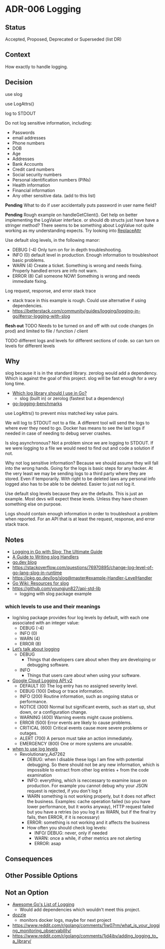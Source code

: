 # ADR-006 Logging

## Status

Accepted, Proposed, Deprecated or Superseded (list DR)

## Context

How exactly to handle logging.

## Decision

use slog

use LogAttrs()

log to STDOUT

Do not log sensitive information, including:
- Passwords
- email addresses
- Phone numbers
- DOB
- Age
- Addresses
- Bank Accounts
- Credit card numbers
- Social security numbers
- Personal identification numbers (PINs)
- Health information
- Financial information
- Any other sensitive data. (add to this list)

**Pending** What to do if user accidentally puts password in user name field?

**Pending** Rough example on handleGetClient(). Get help on better implementing
the LogValuer interface. or should db structs just have have a stringer method?
There seems to be something about LogValue not quite working as my understanding expects.
Try looking into [ReplaceAttr](https://pkg.go.dev/log/slog#HandlerOptions.ReplaceAttr)

Use default slog levels, in the following manor:
  - DEBUG (-4) Only turn on for in depth troubleshooting.
  - INFO (0) default level in production. Enough information to troubleshoot basic problems.
  - WARN (4) Create a ticket. Something is wrong and needs fixing. Properly handled errors are info not warn.
  - ERROR (8) Call someone NOW! Something is wrong and needs immediate fixing.

Log request, response, and error stack trace
- stack trace in this example is rough. Could use alternative if using dependencies.
- https://betterstack.com/community/guides/logging/logging-in-go/#error-logging-with-slog


**flesh out**
TODO Needs to be turned on and off with out code changes (in prod) and limited to file /  function / client

TODO different logs and levels for different sections of code. so can turn on levels for different levels

## Why

slog because it is in the standard library. zerolog would add a dependency. 
Which is against the goal of this project. slog will be fast enough for a very
long time.
- [Which log library should I use in Go?](https://www.bytesizego.com/blog/which-log-library-go)
  - slog (built in) or zerolog (fastest but a dependency)
- [go-logging-benchmarks ](https://github.com/betterstack-community/go-logging-benchmarks)

use LogAttrs() to prevent miss matched key value pairs.

We will log to STDOUT not to a file. A different tool will send the logs to where
ever they need to go. Docker has means to see the last logs if needed in case of
needing to debug server crashes.

Is slog asynchronous? Not a problem since we are logging to STDOUT. If we were
logging to a file we would need to find out and code a solution if not.

Why not log sensitive information? Because we should assume they will fall into
the wrong hands. Going for the logs is basic steps for any hacker. At the very
least we may be sending logs to a third party where they
are stored. Even if temporarily. With right to be deleted laws any personal info
logged also has to be able to be deleted. Easier to just not log it.

Use default slog levels because they are the defaults. This is just an example.
Most devs will expect these levels. Unless they have chosen something else on purpose.

Logs should contain enough information in order to troubleshoot a problem when reported.
For an API that is at least the request, response, and error stack trace.

## Notes

- [Logging in Go with Slog: The Ultimate Guide](https://betterstack.com/community/guides/logging/logging-in-go/)
- [A Guide to Writing slog Handlers](https://github.com/golang/example/blob/master/slog-handler-guide/README.md)
- [go.dev blog](https://go.dev/blog/slog)
- https://stackoverflow.com/questions/76970895/change-log-level-of-go-lang-slog-in-runtime
- https://pkg.go.dev/log/slog@master#example-Handler-LevelHandler
- [Go Wiki: Resources for slog](https://go.dev/wiki/Resources-for-slog)
- https://github.com/youngjun827/api-std-lib
  - logging with slog package example

### which levels to use and their meanings

- log/slog package provides four log levels by default, with each one associated with an integer value:
  - DEBUG (-4)
  - INFO (0)
  - WARN (4)
  - ERROR (8)
- [Let’s talk about logging](https://dave.cheney.net/2015/11/05/lets-talk-about-logging)
  - DEBUG
    - Things that developers care about when they are developing or debugging software.
  - INFO
    - Things that users care about when using your software.
- [Google Cloud Logging API v2](https://cloud.google.com/logging/docs/reference/v2/rest/v2/LogEntry)
  - DEFAULT 	(0) The log entry has no assigned severity level.
  - DEBUG 	(100) Debug or trace information.
  - INFO 	(200) Routine information, such as ongoing status or performance.
  - NOTICE 	(300) Normal but significant events, such as start up, shut down, or a configuration change.
  - WARNING 	(400) Warning events might cause problems.
  - ERROR 	(500) Error events are likely to cause problems.
  - CRITICAL 	(600) Critical events cause more severe problems or outages.
  - ALERT 	(700) A person must take an action immediately.
  - EMERGENCY 	(800) One or more systems are unusable.
- [when to use log levels](https://www.reddit.com/r/golang/comments/1ctaz7n/when_to_use_slog_levels/)
  - Revolutionary_Ad7262
    - DEBUG: when I disable these logs I am fine with potential debugging. So there should not be any new information, which is impossible to extract from other log entries + from the code examination
    - INFO: everything, which is neccessary to examine issue on production. For example you cannot debug why your JSON request is rejected, if you don't log it
    - WARN something is not working properly, but it does not affect the business. Examples: cache operation failed (so you have lower performance, but it works anyway), HTTP request failed but you have a retries (so you log it as WARN, but if the final try fails, then ERROR, if it is necessary)
    - ERROR: something is not working and it affects the business
    - How often you should check log levels:
      - INFO/ DEBUG: never, only if needed
      - WARN: once a while, if other metrics are not alerting
      - ERROR: asap

## Consequences


## Other Possible Options



## Not an Option
- [Awesome Go's List of Logging](https://github.com/avelino/awesome-go?tab=readme-ov-file#logging)
  - Would add dependencies which wouldn't meet this project.
- [dozzle](https://github.com/amir20/dozzle)
  - monitors docker logs, maybe for next project
- https://www.reddit.com/r/golang/comments/1iw07rm/what_is_your_logging_monitoring_observability/
- https://www.reddit.com/r/golang/comments/1jd4ibv/adding_logging_to_a_library/
